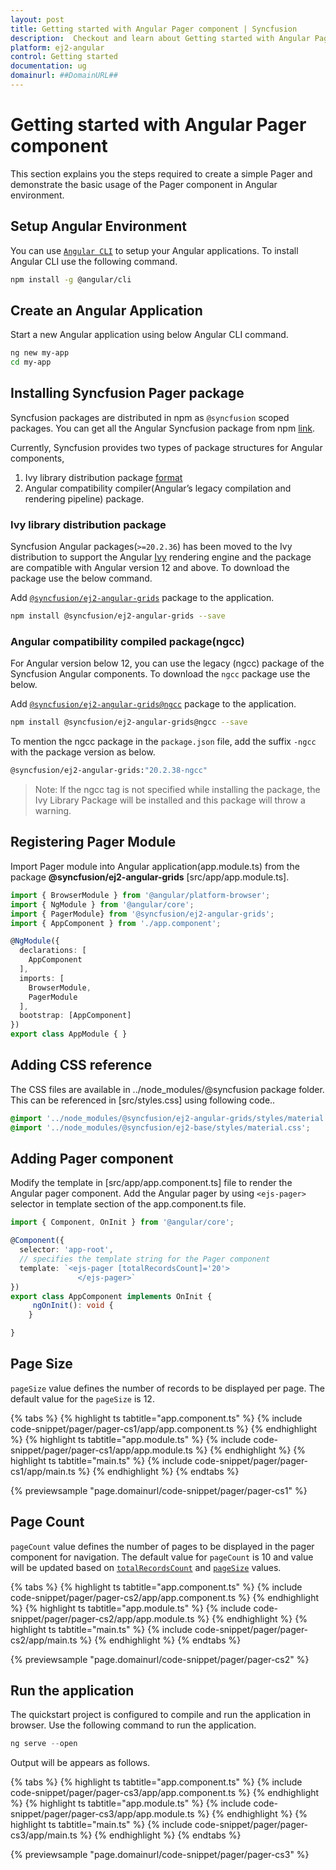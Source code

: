 ```yaml
---
layout: post
title: Getting started with Angular Pager component | Syncfusion
description:  Checkout and learn about Getting started with Angular Pager component of Syncfusion Essential JS 2 and more details.
platform: ej2-angular
control: Getting started 
documentation: ug
domainurl: ##DomainURL##
---
```


# Getting started with Angular Pager component

This section explains you the steps required to create a simple Pager and demonstrate the basic usage of the Pager component in Angular environment.

## Setup Angular Environment

You can use [`Angular CLI`](https://github.com/angular/angular-cli) to setup your Angular applications.
To install Angular CLI use the following command.

```bash
npm install -g @angular/cli
```

## Create an Angular Application

Start a new Angular application using below Angular CLI command.

```bash
ng new my-app
cd my-app
```

## Installing Syncfusion Pager package

Syncfusion packages are distributed in npm as `@syncfusion` scoped packages. You can get all the Angular Syncfusion package from npm [link]( https://www.npmjs.com/search?q=%40syncfusion%2Fej2-angular- ).

Currently, Syncfusion provides two types of package structures for Angular components,
1. Ivy library distribution package [format](https://angular.io/guide/angular-package-format#angular-package-format)
2. Angular compatibility compiler(Angular’s legacy compilation and rendering pipeline) package.

### Ivy library distribution package

Syncfusion Angular packages(`>=20.2.36`) has been moved to the Ivy distribution to support the Angular [Ivy](https://docs.angular.lat/guide/ivy) rendering engine and the package are compatible with Angular version 12 and above. To download the package use the below command.

Add [`@syncfusion/ej2-angular-grids`](https://www.npmjs.com/package/@syncfusion/ej2-angular-grids/v/20.2.38) package to the application.

```bash
npm install @syncfusion/ej2-angular-grids --save
```

### Angular compatibility compiled package(ngcc)

For Angular version below 12, you can use the legacy (ngcc) package of the Syncfusion Angular components. To download the `ngcc` package use the below.

Add [`@syncfusion/ej2-angular-grids@ngcc`](https://www.npmjs.com/package/@syncfusion/ej2-angular-grids/v/20.2.38-ngcc) package to the application.

```bash
npm install @syncfusion/ej2-angular-grids@ngcc --save
```

To mention the ngcc package in the `package.json` file, add the suffix `-ngcc` with the package version as below.

```bash
@syncfusion/ej2-angular-grids:"20.2.38-ngcc"
```

>Note: If the ngcc tag is not specified while installing the package, the Ivy Library Package will be installed and this package will throw a warning.

## Registering Pager Module

Import Pager module into Angular application(app.module.ts) from the package **@syncfusion/ej2-angular-grids** [src/app/app.module.ts].

```typescript
import { BrowserModule } from '@angular/platform-browser';
import { NgModule } from '@angular/core';
import { PagerModule} from '@syncfusion/ej2-angular-grids';
import { AppComponent } from './app.component';

@NgModule({
  declarations: [
    AppComponent
  ],
  imports: [
    BrowserModule,
    PagerModule
  ],
  bootstrap: [AppComponent]
})
export class AppModule { }
```

## Adding CSS reference

The CSS files are available in ../node_modules/@syncfusion package folder. This can be referenced in [src/styles.css] using following code..

```css
@import '../node_modules/@syncfusion/ej2-angular-grids/styles/material.css';
@import '../node_modules/@syncfusion/ej2-base/styles/material.css';
```

## Adding Pager component

Modify the template in [src/app/app.component.ts] file to render the Angular pager component. Add the Angular pager by using `<ejs-pager>` selector in template section of the app.component.ts file.

```typescript
import { Component, OnInit } from '@angular/core';

@Component({
  selector: 'app-root',
  // specifies the template string for the Pager component
  template: `<ejs-pager [totalRecordsCount]='20'>
               </ejs-pager>`
})
export class AppComponent implements OnInit {
     ngOnInit(): void {
    }

}
```

## Page Size

`pageSize` value defines the number of records to be displayed per page. The default value for the `pageSize` is 12.

{% tabs %}
{% highlight ts tabtitle="app.component.ts" %}
{% include code-snippet/pager/pager-cs1/app/app.component.ts %}
{% endhighlight %}
{% highlight ts tabtitle="app.module.ts" %}
{% include code-snippet/pager/pager-cs1/app/app.module.ts %}
{% endhighlight %}
{% highlight ts tabtitle="main.ts" %}
{% include code-snippet/pager/pager-cs1/app/main.ts %}
{% endhighlight %}
{% endtabs %}
  
{% previewsample "page.domainurl/code-snippet/pager/pager-cs1" %}

## Page Count

`pageCount` value defines the number of pages to be displayed in the pager component for navigation.
The default value for `pageCount` is 10 and value will be updated based on [`totalRecordsCount`](https://ej2.syncfusion.com/angular/documentation/api/pager#totalrecordscount)
and [`pageSize`](#page-size) values.

{% tabs %}
{% highlight ts tabtitle="app.component.ts" %}
{% include code-snippet/pager/pager-cs2/app/app.component.ts %}
{% endhighlight %}
{% highlight ts tabtitle="app.module.ts" %}
{% include code-snippet/pager/pager-cs2/app/app.module.ts %}
{% endhighlight %}
{% highlight ts tabtitle="main.ts" %}
{% include code-snippet/pager/pager-cs2/app/main.ts %}
{% endhighlight %}
{% endtabs %}
  
{% previewsample "page.domainurl/code-snippet/pager/pager-cs2" %}

## Run the application

The quickstart project is configured to compile and run the application in browser. Use the following command to run the application.

```javascript
ng serve --open
```

Output will be appears as follows.

{% tabs %}
{% highlight ts tabtitle="app.component.ts" %}
{% include code-snippet/pager/pager-cs3/app/app.component.ts %}
{% endhighlight %}
{% highlight ts tabtitle="app.module.ts" %}
{% include code-snippet/pager/pager-cs3/app/app.module.ts %}
{% endhighlight %}
{% highlight ts tabtitle="main.ts" %}
{% include code-snippet/pager/pager-cs3/app/main.ts %}
{% endhighlight %}
{% endtabs %}
  
{% previewsample "page.domainurl/code-snippet/pager/pager-cs3" %}